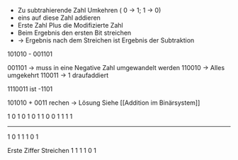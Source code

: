 - Zu subtrahierende Zahl Umkehren ( 0 -> 1; 1 -> 0)
- eins auf diese Zahl addieren
- Erste Zahl Plus die Modifizierte Zahl
- Beim Ergebnis den ersten Bit streichen
- -> Ergebnis nach dem Streichen ist Ergebnis der Subtraktion




101010 -
001101

001101 -> muss in eine Negative Zahl umgewandelt werden
110010 -> Alles umgekehrt
110011 -> 1 draufaddiert

1110011 ist -1101

101010 + 0011 rechen -> Lösung
Siehe [[Addition im Binärsystem]]

   1   0   1   0   1   0
   1   1   0   0   1   1
1                  1
________________________
1  0  1   1   1   0    1

Erste Ziffer Streichen
1 1 1 1 0 1

